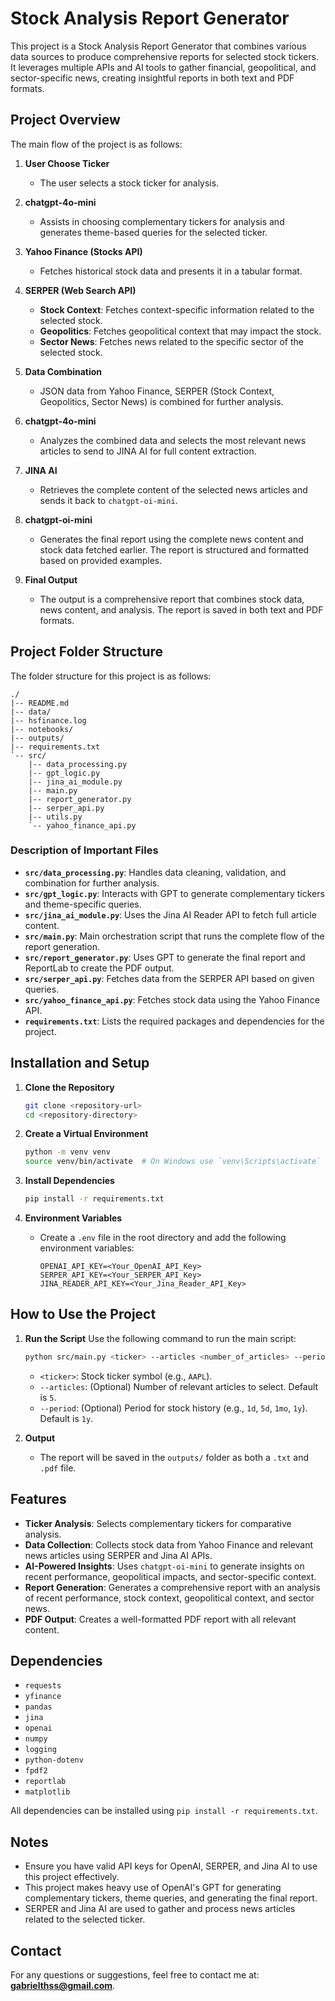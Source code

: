 # Stock Analysis Report Generator

This project is a Stock Analysis Report Generator that combines various data sources to produce comprehensive reports for selected stock tickers. It leverages multiple APIs and AI tools to gather financial, geopolitical, and sector-specific news, creating insightful reports in both text and PDF formats.

## Project Overview

The main flow of the project is as follows:

1. **User Choose Ticker**
   - The user selects a stock ticker for analysis.

2. **chatgpt-4o-mini**
   - Assists in choosing complementary tickers for analysis and generates theme-based queries for the selected ticker.

3. **Yahoo Finance (Stocks API)**
   - Fetches historical stock data and presents it in a tabular format.

4. **SERPER (Web Search API)**
   - **Stock Context**: Fetches context-specific information related to the selected stock.
   - **Geopolitics**: Fetches geopolitical context that may impact the stock.
   - **Sector News**: Fetches news related to the specific sector of the selected stock.

5. **Data Combination**
   - JSON data from Yahoo Finance, SERPER (Stock Context, Geopolitics, Sector News) is combined for further analysis.

6. **chatgpt-4o-mini**
   - Analyzes the combined data and selects the most relevant news articles to send to JINA AI for full content extraction.

7. **JINA AI**
   - Retrieves the complete content of the selected news articles and sends it back to `chatgpt-oi-mini`.

8. **chatgpt-oi-mini**
   - Generates the final report using the complete news content and stock data fetched earlier. The report is structured and formatted based on provided examples.

9. **Final Output**
   - The output is a comprehensive report that combines stock data, news content, and analysis. The report is saved in both text and PDF formats.

## Project Folder Structure

The folder structure for this project is as follows:

```
./
|-- README.md
|-- data/
|-- hsfinance.log
|-- notebooks/
|-- outputs/
|-- requirements.txt
`-- src/
    |-- data_processing.py
    |-- gpt_logic.py
    |-- jina_ai_module.py
    |-- main.py
    |-- report_generator.py
    |-- serper_api.py
    |-- utils.py
    `-- yahoo_finance_api.py
```

### Description of Important Files

- **`src/data_processing.py`**: Handles data cleaning, validation, and combination for further analysis.
- **`src/gpt_logic.py`**: Interacts with GPT to generate complementary tickers and theme-specific queries.
- **`src/jina_ai_module.py`**: Uses the Jina AI Reader API to fetch full article content.
- **`src/main.py`**: Main orchestration script that runs the complete flow of the report generation.
- **`src/report_generator.py`**: Uses GPT to generate the final report and ReportLab to create the PDF output.
- **`src/serper_api.py`**: Fetches data from the SERPER API based on given queries.
- **`src/yahoo_finance_api.py`**: Fetches stock data using the Yahoo Finance API.
- **`requirements.txt`**: Lists the required packages and dependencies for the project.

## Installation and Setup

1. **Clone the Repository**
   ```sh
   git clone <repository-url>
   cd <repository-directory>
   ```

2. **Create a Virtual Environment**
   ```sh
   python -m venv venv
   source venv/bin/activate  # On Windows use `venv\Scripts\activate`
   ```

3. **Install Dependencies**
   ```sh
   pip install -r requirements.txt
   ```

4. **Environment Variables**
   - Create a `.env` file in the root directory and add the following environment variables:
     ```
     OPENAI_API_KEY=<Your_OpenAI_API_Key>
     SERPER_API_KEY=<Your_SERPER_API_Key>
     JINA_READER_API_KEY=<Your_Jina_Reader_API_Key>
     ```

## How to Use the Project

1. **Run the Script**
   Use the following command to run the main script:
   ```sh
   python src/main.py <ticker> --articles <number_of_articles> --period <stock_period>
   ```
   - `<ticker>`: Stock ticker symbol (e.g., `AAPL`).
   - `--articles`: (Optional) Number of relevant articles to select. Default is `5`.
   - `--period`: (Optional) Period for stock history (e.g., `1d`, `5d`, `1mo`, `1y`). Default is `1y`.

2. **Output**
   - The report will be saved in the `outputs/` folder as both a `.txt` and `.pdf` file.

## Features

- **Ticker Analysis**: Selects complementary tickers for comparative analysis.
- **Data Collection**: Collects stock data from Yahoo Finance and relevant news articles using SERPER and Jina AI APIs.
- **AI-Powered Insights**: Uses `chatgpt-oi-mini` to generate insights on recent performance, geopolitical impacts, and sector-specific context.
- **Report Generation**: Generates a comprehensive report with an analysis of recent performance, stock context, geopolitical context, and sector news.
- **PDF Output**: Creates a well-formatted PDF report with all relevant content.

## Dependencies

- `requests`
- `yfinance`
- `pandas`
- `jina`
- `openai`
- `numpy`
- `logging`
- `python-dotenv`
- `fpdf2`
- `reportlab`
- `matplotlib`

All dependencies can be installed using `pip install -r requirements.txt`.

## Notes

- Ensure you have valid API keys for OpenAI, SERPER, and Jina AI to use this project effectively.
- This project makes heavy use of OpenAI's GPT for generating complementary tickers, theme queries, and generating the final report.
- SERPER and Jina AI are used to gather and process news articles related to the selected ticker.

## Contact

For any questions or suggestions, feel free to contact me at: **gabrielthss@gmail.com**.

